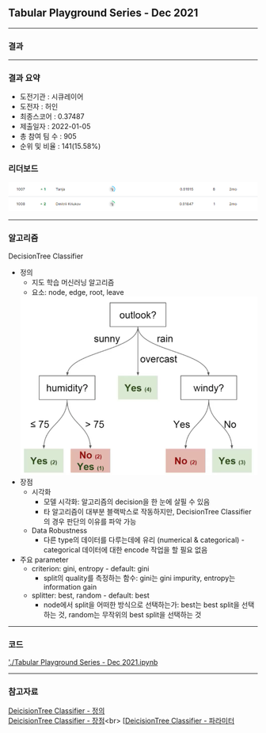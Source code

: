 ## Tabular Playground Series - Dec 2021

------------

### 결과

----------------

### 결과 요약

* 도전기관 : 시큐레이어
* 도전자 : 허인
* 최종스코어 : 0.37487
* 제출일자 : 2022-01-05
* 총 참여 팀 수 : 905
* 순위 및 비율 :  141(15.58%)

### 리더보드

![결과](screenshot/scoreDec.png)

----------

### 알고리즘

DecisionTree Classifier
* 정의
  * 지도 학습 머신러닝 알고리즘
  * 요소: node, edge, root, leave
  <img src="screenshot/decisionTree.png" alt="model" style="zoom: 67%;" />
* 장점
  * 시각화
    - 모델 시각화: 알고리즘의 decision을 한 눈에 살필 수 있음
    - 타 알고리즘이 대부분 블랙박스로 작동하지만, DecisionTree Classifier의 경우 판단의 이유를 파악 가능
  * Data Robustness
    - 다른 type의 데이터를 다루는데에 유리 (numerical & categorical) - categorical 데이터에 대한 encode 작업을 할 필요 없음
* 주요 parameter
  * criterion: gini, entropy - default: gini
    - split의 quality를 측정하는 함수: gini는 gini impurity, entropy는 information gain
  * splitter: best, random - default: best
    - node에서 split을 어떠한 방식으로 선택하는가: best는 best split을 선택하는 것, random는 무작위의 best split을 선택하는 것

-----------

### 코드

['./Tabular Playground Series - Dec 2021.ipynb](https://github.com/gjdls01/seculayer_challenge3/blob/main/kaggle/Tabular%20Playground%20Series%20-%20Dec%202021/Tabular%20Playground%20Series%20-%20Dec%202021.ipynb)

-----------

### 참고자료

[DeicisionTree Classifier - 정의](https://www.analyticsvidhya.com/blog/2021/04/beginners-guide-to-decision-tree-classification-using-python/)<br>
[DeicisionTree Classifier - 장점](https://towardsdatascience.com/decision-tree-classifier-explained-in-real-life-picking-a-vacation-destination-6226b2b60575#:~:text=Decision%20Tree%20Classifier%20explained%20in%20real-life%3A%20picking%20a,make%20decisions%2C%20similarly%20to%20how%20humans%20make%20decisions.)<br>
[[DeicisionTree Classifier - 파라미터](https://scikit-learn.org/stable/modules/generated/sklearn.tree.DecisionTreeClassifier.html)

